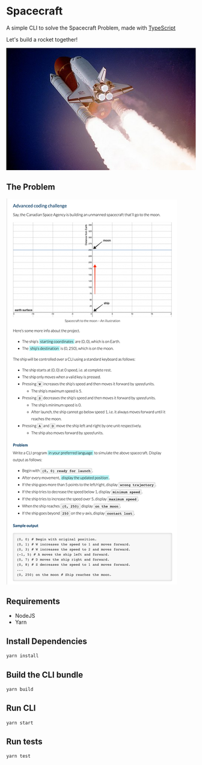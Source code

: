 # Spacecraft

A simple CLI to solve the Spacecraft Problem, made with [TypeScript](https://www.typescriptlang.org/)

Let's build a rocket together!

![image](./rocket.jpg)

## The Problem

![image](./problem.png)

## Requirements

* NodeJS
* Yarn

## Install Dependencies

```sh
yarn install
```

## Build the CLI bundle

```sh
yarn build
```

## Run CLI

```sh
yarn start
```

## Run tests

```sh
yarn test
```
